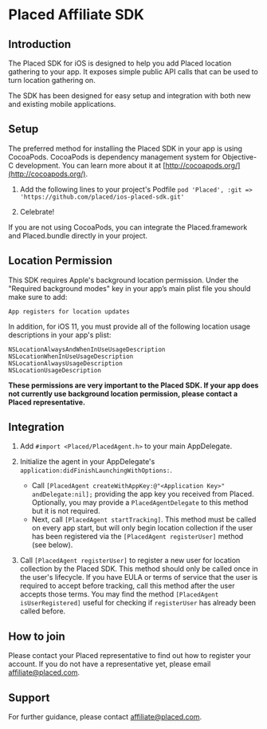 # Placed Affiliate SDK

## Introduction

The Placed SDK for iOS is designed to help you add Placed location gathering to your app. It exposes simple public API calls that can be used to turn location gathering on.

The SDK has been designed for easy setup and integration with both new and existing mobile applications.

## Setup

The preferred method for installing the Placed SDK in your app is using CocoaPods. CocoaPods is dependency management system for Objective-C development. You can learn more about it at [http://cocoapods.org/](http://cocoapods.org/).

1. Add the following lines to your project's Podfile
`pod 'Placed', :git => 'https://github.com/placed/ios-placed-sdk.git'`

2. Celebrate!

If you are not using CocoaPods, you can integrate the Placed.framework and Placed.bundle directly in your project.

## Location Permission

This SDK requires Apple's background location permission. Under the "Required background modes" key in your app’s main plist file you should make sure to add:

    App registers for location updates

In addition, for iOS 11, you must provide all of the following location usage descriptions in your app's plist:

    NSLocationAlwaysAndWhenInUseUsageDescription
    NSLocationWhenInUseUsageDescription
    NSLocationAlwaysUsageDescription
    NSLocationUsageDescription

**These permissions are very important to the Placed SDK. If your app does not currently use background location permission, please contact a Placed representative.**

## Integration

1. Add `#import <Placed/PlacedAgent.h>` to your main AppDelegate.

2. Initialize the agent in your AppDelegate's `application:didFinishLaunchingWithOptions:`.

    - Call `[PlacedAgent createWithAppKey:@"<Application Key>" andDelegate:nil];` providing the app key you received from Placed. Optionally, you may provide a `PlacedAgentDelegate` to this method but it is not required.
    - Next, call `[PlacedAgent startTracking]`. This method must be called on every app start, but will only begin location collection if the user has been registered via the `[PlacedAgent registerUser]` method (see below).

3. Call `[PlacedAgent registerUser]` to register a new user for location collection by the Placed SDK. This method should only be called once in the user's lifecycle. If you have EULA or terms of service that the user is required to accept before tracking, call this method after the user accepts those terms. You may find the method `[PlacedAgent isUserRegistered]` useful for checking if `registerUser` has already been called before.

## How to join
Please contact your Placed representative to find out how to register your account. If you do not have a representative yet, please email [affiliate@placed.com](mailto:affiliate@placed.com).

## Support
For further guidance, please contact [affiliate@placed.com](mailto:affiliate@placed.com).
